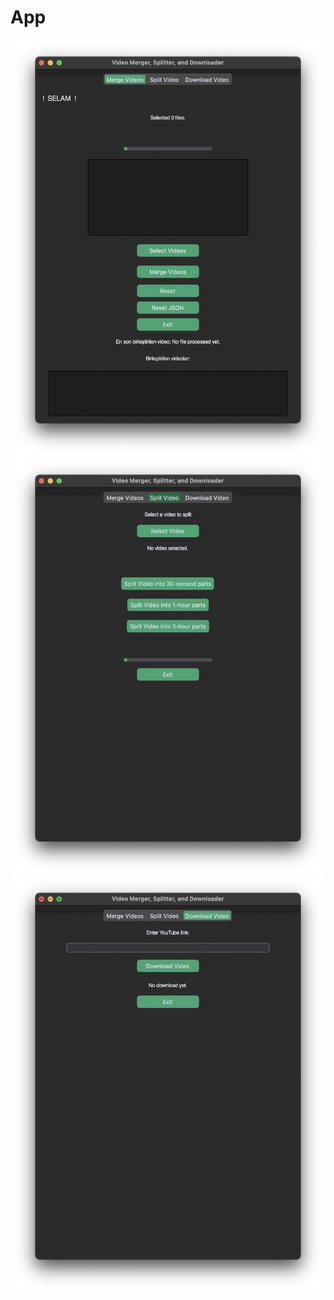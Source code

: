 # App
![image alt](https://github.com/cdaR-de/video-merger-split-download/blob/44ba770d5552a668682362d20f9655276431fa29/merge.png) 
![image alt](https://github.com/cdaR-de/video-merger-split-download/blob/44ba770d5552a668682362d20f9655276431fa29/split.png) 
![image alt](https://github.com/cdaR-de/video-merger-split-download/blob/44ba770d5552a668682362d20f9655276431fa29/download.png) 
